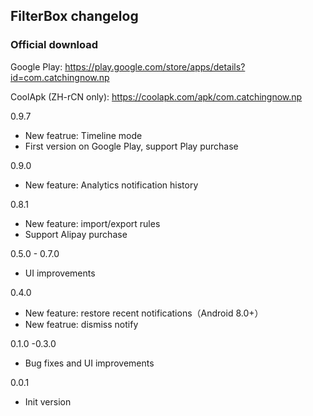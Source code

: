 ## FilterBox changelog

### Official download

Google Play: <https://play.google.com/store/apps/details?id=com.catchingnow.np>

CoolApk (ZH-rCN only): <https://coolapk.com/apk/com.catchingnow.np>


0.9.7
- New featrue: Timeline mode
- First version on Google Play, support Play purchase

0.9.0
- New feature: Analytics notification history

0.8.1
- New feature: import/export rules
- Support Alipay purchase

0.5.0 - 0.7.0
- UI improvements

0.4.0
- New feature: restore recent notifications（Android 8.0+）
- New featrue: dismiss notify

0.1.0 -0.3.0
- Bug fixes and UI improvements

0.0.1
- Init version
